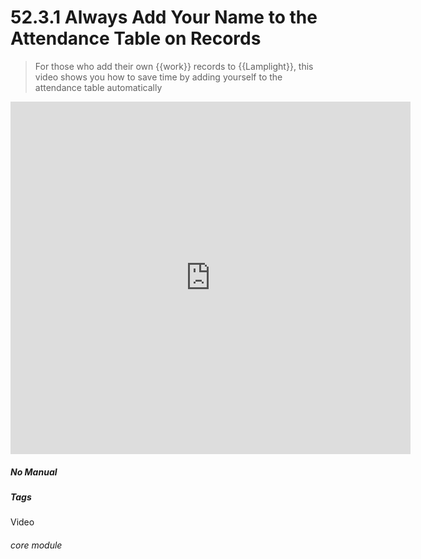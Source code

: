 # 52.3.1 Always Add Your Name to the Attendance Table on Records

> For those who add their own {{work}} records to {{Lamplight}}, this video shows you how to save time by adding yourself to the attendance table automatically

<iframe title="Always Add Your Name to the Attendance Table on Records" width="640" height="564" src="https://player.vimeo.com/video/279243646" data-video-display="home" frameborder="0" allowFullScreen mozallowfullscreen webkitAllowFullScreen></iframe>


##### No Manual

##### Tags
Video

###### core module
